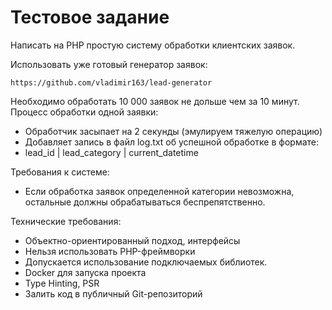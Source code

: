  # Тестовое задание
Написать на PHP простую систему обработки клиентских заявок.

Использовать уже готовый генератор заявок:
````
https://github.com/vladimir163/lead-generator
````

Необходимо обработать 10 000 заявок не дольше чем за 10 минут.
Процесс обработки одной заявки:
- Обработчик засыпает на 2 секунды (эмулируем тяжелую операцию)
- Добавляет запись в файл log.txt об успешной обработке в формате: 
- lead_id | lead_category | current_datetime

Требования к системе:
- Если обработка заявок определенной категории невозможна, остальные должны обрабатываться беспрепятственно.

Технические требования:
- Объектно-ориентированный подход, интерфейсы
- Нельзя использовать PHP-фреймворки
- Допускается использование подключаемых библиотек.
- Docker для запуска проекта
- Type Hinting, PSR
- Залить код в публичный Git-репозиторий

